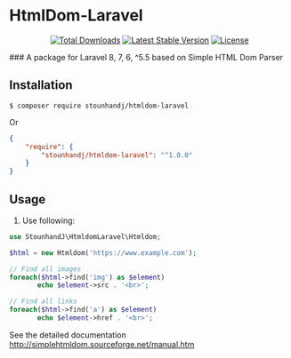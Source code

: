 HtmlDom-Laravel
=======
<p align="center">
<a href="https://packagist.org/packages/stounhandj/htmldom-laravel"><img src="https://img.shields.io/packagist/dt/stounhandj/htmldom-laravel" alt="Total Downloads"></a>
<a href="https://packagist.org/packages/stounhandj/htmldom-laravel"><img src="https://img.shields.io/packagist/v/stounhandj/htmldom-laravel" alt="Latest Stable Version"></a>
<a href="https://packagist.org/packages/stounhandj/htmldom-laravel"><img src="https://img.shields.io/packagist/l/stounhandj/htmldom-laravel" alt="License"></a>
</p>
### A package for Laravel 8, 7, 6, ^5.5 based on Simple HTML Dom Parser

## Installation

```
$ composer require stounhandj/htmldom-laravel
```
Or
```json
{
    "require": {
        "stounhandj/htmldom-laravel": "^1.0.0"
    }
}
```

## Usage

1. Use following:

```php
use StounhandJ\HtmldomLaravel\Htmldom;

$html = new Htmldom('https://www.example.com');

// Find all images 
foreach($html->find('img') as $element) 
       echo $element->src . '<br>';

// Find all links 
foreach($html->find('a') as $element) 
       echo $element->href . '<br>';
```

See the detailed documentation http://simplehtmldom.sourceforge.net/manual.htm


